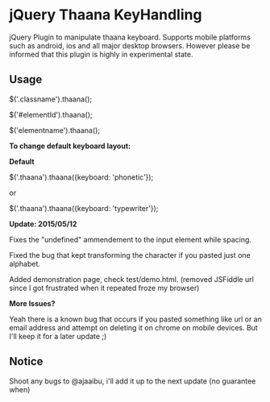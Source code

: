 jQuery Thaana KeyHandling
============================

jQuery Plugin to manipulate thaana keyboard. Supports mobile platforms such as android, ios and all major desktop browsers. However please 
be informed that this plugin is highly in experimental state.

## Usage

  $('.classname').thaana();
  
  $('#elementId').thaana();
  
  $('elementname').thaana();
  
**To change default keyboard layout:**

**Default**

  $('.thaana').thaana({keyboard: 'phonetic'});
  
or

  $('.thaana').thaana({keyboard: 'typewriter'});
  
**Update: 2015/05/12**

Fixes the "undefined" ammendement to the input element while spacing.

Fixed the bug that kept transforming the character if you pasted just one alphabet.

Added demonstration page, check test/demo.html. (removed JSFiddle url since I got frustrated when it repeated froze my browser)

**More Issues?**

Yeah there is a known bug that occurs if you pasted something like url or an email address and attempt on deleting it on chrome on mobile devices. But I'll keep it for a later update ;)

## Notice

Shoot any bugs to @ajaaibu, i'll add it up to the next update (no guarantee when)
